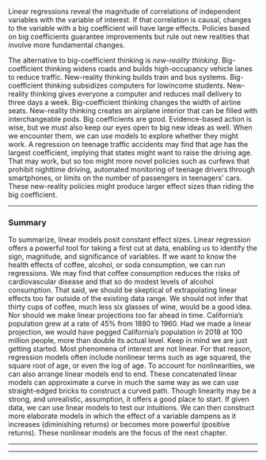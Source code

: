 Linear regressions reveal the magnitude of correlations of independent variables with the variable of interest. If that correlation is causal, changes to the variable with a big coefficient will have large effects. Policies based on big coefficients guarantee improvements but rule out new realities that involve more fundamental changes. 

The alternative to big-coefficient thinking is _new-reality thinking_. Big-coefficient thinking widens roads and builds high-occupancy vehicle lanes to reduce traffic. New-reality thinking builds train and bus systems. Big-coefficient thinking subsidizes computers for lowincome students. New-reality thinking gives everyone a computer and reduces mail delivery to three days a week. Big-coefficient thinking changes the width of airline seats. New-reality thinking creates an airplane interior that can be filled with interchangeable pods. Big coefficients are good. Evidence-based action is wise, but we must also keep our eyes open to big new ideas as well. When we encounter them, we can use models to explore whether they might work. A regression on teenage traffic accidents may find that age has the largest coefficient, implying that states might want to raise the driving age. That may work, but so too might more novel policies such as curfews that prohibit nighttime driving, automated monitoring of teenage drivers through smartphones, or limits on the number of passengers in teenagers’ cars. These new-reality policies might produce larger effect sizes than riding the big coefficient. 

---

### Summary 

To summarize, linear models posit constant effect sizes. Linear regression offers a powerful tool for taking a first cut at data, enabling us to identify the sign, magnitude, and significance of variables. If we want to know the health effects of coffee, alcohol, or soda consumption, we can run regressions. We may find that coffee consumption reduces the risks of cardiovascular disease and that so do modest levels of alcohol consumption. That said, we should be skeptical of extrapolating linear effects too far outside of the existing data range. We should not infer that thirty cups of coffee, much less six glasses of wine, would be a good idea. Nor should we make linear projections too far ahead in time. California’s population grew at a rate of 45% from 1880 to 1960. Had we made a linear projection, we would have pegged California’s population in 2018 at 100 million people, more than double its actual level. Keep in mind we are just getting started. Most phenomena of interest are not linear. For that reason, regression models often include nonlinear terms such as age squared, the square root of age, or even the log of age. To account for nonlinearities, we can also arrange linear models end to end. These concatenated linear models can approximate a curve in much the same way as we can use straight-edged bricks to construct a curved path. Though linearity may be a strong, and unrealistic, assumption, it offers a good place to start. If given data, we can use linear models to test our intuitions. We can then construct more elaborate models in which the effect of a variable dampens as it increases (diminishing returns) or becomes more powerful (positive returns). These nonlinear models are the focus of the next chapter. 

---

---